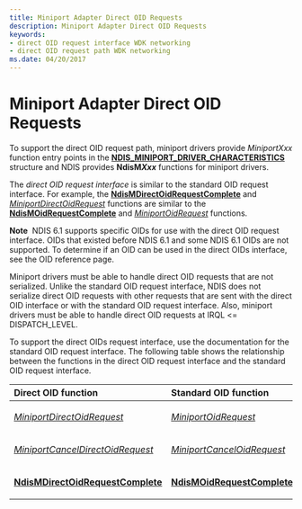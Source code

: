 ```yaml
---
title: Miniport Adapter Direct OID Requests
description: Miniport Adapter Direct OID Requests
keywords:
- direct OID request interface WDK networking
- direct OID request path WDK networking
ms.date: 04/20/2017
---
```


# Miniport Adapter Direct OID Requests





To support the direct OID request path, miniport drivers provide *MiniportXxx* function entry points in the [**NDIS\_MINIPORT\_DRIVER\_CHARACTERISTICS**](/windows-hardware/drivers/ddi/ndis/ns-ndis-_ndis_miniport_driver_characteristics) structure and NDIS provides **NdisM*Xxx*** functions for miniport drivers.

The *direct OID request interface* is similar to the standard OID request interface. For example, the [**NdisMDirectOidRequestComplete**](/windows-hardware/drivers/ddi/ndis/nf-ndis-ndismdirectoidrequestcomplete) and [*MiniportDirectOidRequest*](/windows-hardware/drivers/ddi/ndis/nc-ndis-miniport_direct_oid_request) functions are similar to the [**NdisMOidRequestComplete**](/windows-hardware/drivers/ddi/ndis/nf-ndis-ndismoidrequestcomplete) and [*MiniportOidRequest*](/windows-hardware/drivers/ddi/ndis/nc-ndis-miniport_oid_request) functions.

**Note**  NDIS 6.1 supports specific OIDs for use with the direct OID request interface. OIDs that existed before NDIS 6.1 and some NDIS 6.1 OIDs are not supported. To determine if an OID can be used in the direct OIDs interface, see the OID reference page. 

Miniport drivers must be able to handle direct OID requests that are not serialized. Unlike the standard OID request interface, NDIS does not serialize direct OID requests with other requests that are sent with the direct OID interface or with the standard OID request interface. Also, miniport drivers must be able to handle direct OID requests at IRQL &lt;= DISPATCH\_LEVEL.

To support the direct OIDs request interface, use the documentation for the standard OID request interface. The following table shows the relationship between the functions in the direct OID request interface and the standard OID request interface.

<table>
<colgroup>
<col width="50%" />
<col width="50%" />
</colgroup>
<thead>
<tr class="header">
<th align="left">Direct OID function</th>
<th align="left">Standard OID function</th>
</tr>
</thead>
<tbody>
<tr class="odd">
<td align="left"><p><a href="/windows-hardware/drivers/ddi/ndis/nc-ndis-miniport_direct_oid_request" data-raw-source="[&lt;em&gt;MiniportDirectOidRequest&lt;/em&gt;](/windows-hardware/drivers/ddi/ndis/nc-ndis-miniport_direct_oid_request)"><em>MiniportDirectOidRequest</em></a></p></td>
<td align="left"><p><a href="/windows-hardware/drivers/ddi/ndis/nc-ndis-miniport_oid_request" data-raw-source="[&lt;em&gt;MiniportOidRequest&lt;/em&gt;](/windows-hardware/drivers/ddi/ndis/nc-ndis-miniport_oid_request)"><em>MiniportOidRequest</em></a></p></td>
</tr>
<tr class="even">
<td align="left"><p><a href="/windows-hardware/drivers/ddi/ndis/nc-ndis-miniport_cancel_direct_oid_request" data-raw-source="[&lt;em&gt;MiniportCancelDirectOidRequest&lt;/em&gt;](/windows-hardware/drivers/ddi/ndis/nc-ndis-miniport_cancel_direct_oid_request)"><em>MiniportCancelDirectOidRequest</em></a></p></td>
<td align="left"><p><a href="/windows-hardware/drivers/ddi/ndis/nc-ndis-miniport_cancel_oid_request" data-raw-source="[&lt;em&gt;MiniportCancelOidRequest&lt;/em&gt;](/windows-hardware/drivers/ddi/ndis/nc-ndis-miniport_cancel_oid_request)"><em>MiniportCancelOidRequest</em></a></p></td>
</tr>
<tr class="odd">
<td align="left"><p><a href="/windows-hardware/drivers/ddi/ndis/nf-ndis-ndismdirectoidrequestcomplete" data-raw-source="[&lt;strong&gt;NdisMDirectOidRequestComplete&lt;/strong&gt;](/windows-hardware/drivers/ddi/ndis/nf-ndis-ndismdirectoidrequestcomplete)"><strong>NdisMDirectOidRequestComplete</strong></a></p></td>
<td align="left"><p><a href="/windows-hardware/drivers/ddi/ndis/nf-ndis-ndismoidrequestcomplete" data-raw-source="[&lt;strong&gt;NdisMOidRequestComplete&lt;/strong&gt;](/windows-hardware/drivers/ddi/ndis/nf-ndis-ndismoidrequestcomplete)"><strong>NdisMOidRequestComplete</strong></a></p></td>
</tr>
</tbody>
</table>

 

